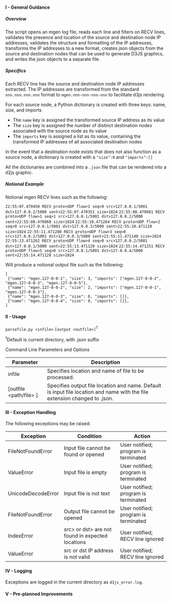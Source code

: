 #### I - General Guidance

##### Overview

The script opens an mgen log file, reads each line and filters on RECV lines, validates the presence and location of the source and destination node IP addresses, validates the structure and formatting of the IP addresses, transforms the IP addresses to a new format, creates json objects from the source and destination nodes that can be used to generate D3JS graphics, and writes the json objects to a separate file.

##### Specifics

Each RECV line has the source and destination node IP addresses extracted. The IP addresses are transformed from the standard `nnn.nnn.nnn.nnn` format to `mgen.nnn-nnn-nnn-nnn` to facilitate d3js rendering.

For each source node, a Python dictionary is created with three keys: name, size, and imports

* The `name` key is assigned the transformed source IP address as its value
* The `size` key is assigned the number of distinct destination nodes associated with the source node as its value
* The `imports` key is assigned a list as its value, containing the transformed IP addresses of all associated destination nodes

In the event that a destination node exists that does not also function as a source node, a dictionary is created with a `"size":0` and `"imports":[]`

All the dictionaries are combined into a `.json` file that can be rendered into a d2js graphic.

##### Notional Example

Notional mgen RECV lines such as the following:

```22:55:07.470450 RECV proto>UDP flow>1 seq>0 src>127.0.0.1/5001 dst>127.0.0.2/5000 sent>22:55:07.470351 size>1024```
```22:55:08.470981 RECV proto>UDP flow>1 seq>1 src>127.0.0.1/5001 dst>127.0.0.2/5000 sent>22:55:08.470860 size>1024```
```22:55:10.471264 RECV proto>UDP flow>2 seq>0 src>127.0.0.1/5001 dst>127.0.0.3/5000 sent>22:55:10.471120 size>1024```
```22:55:11.471280 RECV proto>UDP flow>3 seq>0 src>127.0.0.2/5001 dst>127.0.0.3/5000 sent>22:55:11.471140 size>1024```
```22:55:13.471262 RECV proto>UDP flow>4 seq>0 src>127.0.0.2/5001 dst>127.0.0.1/5000 sent>22:55:13.471120 size>1024```
```22:55:14.471251 RECV proto>UDP flow>5 seq>0 src>127.0.0.1/5001 dst>127.0.0.4/5000 sent>22:55:14.471128 size>1024```
 
Will produce a notional output file such as the following:

```
[
 {"name": "mgen.127-0-0-1", "size": 3, "imports": ["mgen.127-0-0-2", "mgen.127-0-0-3", "mgen.127-0-0-5"},
 {"name": "mgen.127-0-0-2", "size": 2, "imports": ["mgen.127-0-0-1", "mgen.127-0-0-3"},
 {"name": "mgen.127-0-0-3", "size": 0, "imports": []},
 {"name": "mgen.127-0-0-4", "size": 0, "imports": []},
]
```
 
#### II - Usage

`parsefile.py <infile>`
`[output <outfile>]`<sup>1</sup>

<sup>1</sup>Default is current directory, with .json suffix

Command Line Parameters and Options

| Parameter     | Description   |
| ------------- | ------------- |
| infile        | Specifies location and name of file to be processed.|
| [outfile <path/file> ]  | Specifies output file location and name. Default is input file location and name with the file extension changed to .json.|

#### III - Exception Handling

The following exceptions may be raised:

| Exception     | Condition    | Action   |
| ------------- | ------------ | -------- |
| FileNotFoundError | Input file cannot be found or opened | User notified; program is terminated |
| ValueError | Input file is empty | User notified; program is terminated |
| UnicodeDecodeError | Input file is not text | User notified; program is terminated |
| FileNotFoundError | Output file cannot be opened | User notified; program is terminated |
| IndexError | src> or dst> are not found in expected locations | User notified; RECV line ignored |
| ValueError | src or dst IP address is not valid | User notified; RECV line ignored |

#### IV - Logging

Exceptions are logged in the current directory as `d3js_error.log`.

#### V - Pre-planned Improvements
